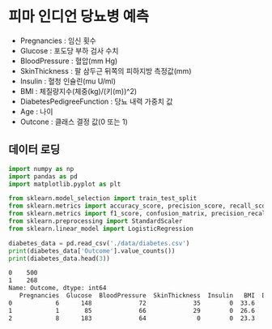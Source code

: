 # 피마 인디언 당뇨병 예측

- Pregnancies : 임신 횟수
- Glucose : 포도당 부하 검사 수치
- BloodPressure : 혈압(mm Hg)
- SkinThickness : 팔 삼두근 뒤쪽의 피하지방 측정값(mm)
- Insulin : 혈청 인슐린(mu U/ml)
- BMI : 체질량지수(체중(kg)/(키(m))^2)
- DiabetesPedigreeFunction : 당뇨 내력 가중치 값
- Age : 나이
- Outcone : 클래스 결정 값(0 또는 1)



## 데이터 로딩

```python
import numpy as np
import pandas as pd
import matplotlib.pyplot as plt

from sklearn.model_selection import train_test_split
from sklearn.metrics import accuracy_score, precision_score, recall_score, roc_auc_score
from sklearn.metrics import f1_score, confusion_matrix, precision_recall_curve, roc_curve
from sklearn.preprocessing import StandardScaler
from sklearn.linear_model import LogisticRegression

diabetes_data = pd.read_csv('./data/diabetes.csv')
print(diabetes_data['Outcome'].value_counts())
print(diabetes_data.head(3))
```

```bash
0    500
1    268
Name: Outcome, dtype: int64
   Pregnancies  Glucose  BloodPressure  SkinThickness  Insulin   BMI  DiabetesPedigreeFunction  Age  Outcome
0            6      148             72             35        0  33.6                     0.627   50        1
1            1       85             66             29        0  26.6                     0.351   31        0
2            8      183             64              0        0  23.3                     0.672   32        1
```

